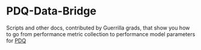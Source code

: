 # PDQ-Data-Bridge

Scripts and other docs, contributed by Guerrilla grads, that show you how to go from 
performance metric collection to performance model parameters for 
[PDQ](https://github.com/DrQz/pdq-qnm-pkg)


